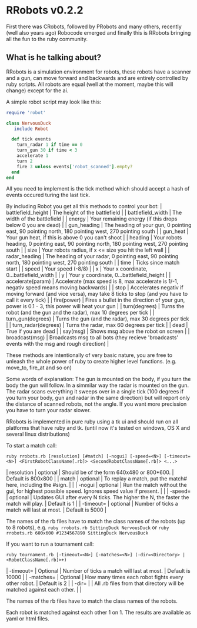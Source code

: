 RRobots v0.2.2
==============

First there was CRobots, followed by PRobots and many others, recently
(well also years ago) Robocode emerged and finally this is RRobots bringing
all the fun to the ruby community.

What is he talking about?
-------------------------

RRobots is a simulation environment for robots, these robots have a scanner
and a gun, can move forward and backwards and are entirely controlled by
ruby scripts. All robots are equal (well at the moment, maybe this will 
change) except for the ai.

A simple robot script may look like this:

```ruby
require 'robot'

class NervousDuck
   include Robot

  def tick events
    turn_radar 1 if time == 0
    turn_gun 30 if time < 3
    accelerate 1
    turn 2
    fire 3 unless events['robot_scanned'].empty? 
  end
end
```

All you need to implement is the tick method which should accept a hash
of events occured turing the last tick.

By including Robot you get all this methods to control your bot:
| battlefield_height  | The height of the battlefield                                                                                         |
| battlefield_width   | The width of the battlefield                                                                                          |
| energy              | Your remaining energy (if this drops below 0 you are dead)                                                            |
| gun_heading         | The heading of your gun, 0 pointing east, 90 pointing north, 180 pointing west, 270 pointing south                    |
| gun_heat            | Your gun heat, if this is above 0 you can't shoot                                                                     |
| heading             | Your robots heading, 0 pointing east, 90 pointing north, 180 pointing west, 270 pointing south                        |
| size                | Your robots radius, if x <= size you hit the left wall                                                                |
| radar_heading       | The heading of your radar, 0 pointing east, 90 pointing north, 180 pointing west, 270 pointing south                  |
| time                | Ticks since match start                                                                                               |
| speed               | Your speed (-8/8)                                                                                                     |
| x                   | Your x coordinate, 0...battlefield_width                                                                              |
| y                   | Your y coordinate, 0...battlefield_height                                                                             |
| accelerate(param)   | Accelerate (max speed is 8, max accelerate is 1/-1, negativ speed means moving backwards)                             |
| stop                | Accelerates negativ if moving forward (and vice versa), may take 8 ticks to stop (and you have to call it every tick) |
| fire(power)         | Fires a bullet in the direction of your gun, power is 0.1 - 3, this power will heat your gun                          |
| turn(degrees)       | Turns the robot (and the gun and the radar), max 10 degrees per tick                                                  |
| turn_gun(degrees)   | Turns the gun (and the radar), max 30 degrees per tick                                                                |
| turn_radar(degrees) | Turns the radar, max 60 degrees per tick                                                                              |
| dead                | True if you are dead                                                                                                  |
| say(msg)            | Shows msg above the robot on screen                                                                                   |
| broadcast(msg)      | Broadcasts msg to all bots (they recieve 'broadcasts' events with the msg and rough direction)                        |

These methods are intentionally of very basic nature, you are free to
unleash the whole power of ruby to create higher level functions.
(e.g. move_to, fire_at and so on)

Some words of explanation: The gun is mounted on the body, if you turn
the body the gun will follow. In a simmilar way the radar is mounted on
the gun. The radar scans everything it sweeps over in a single tick (100 
degrees if you turn your body, gun and radar in the same direction) but
will report only the distance of scanned robots, not the angle. If you 
want more precission you have to turn your radar slower.

RRobots is implemented in pure ruby using a tk ui and should run on all
platforms that have ruby and tk. (until now it's tested on windows, OS X
and several linux distributions)

To start a match call:
```
ruby rrobots.rb [resolution] [#match] [-nogui] [-speed=<N>] [-timeout=<N>] <FirstRobotClassName[.rb]> <SecondRobotClassName[.rb]> <...>
```
| resolution   | optional | Should be of the form 640x480 or 800*600.                                                   | Default is 800x800 |
| match        | optional | To replay a match, put the match# here, including the #sign.                                |                    |
| -nogui       | optional | Run the match without the gui, for highest possible speed.  Ignores speed value if present. |                    |
| -speed=<N>   | optional | Updates GUI after every N ticks. The higher the N, the faster the match will play.          | Default is 1       |
| -timeout=<N> | optional | Number of ticks a match will last at most.                                                  | Default is 5000    |

The names of the rb files have to match the class names of the robots (up to 8 robots), e.g. `ruby rrobots.rb SittingDuck NervousDuck` or `ruby rrobots.rb 600x600 #1234567890 SittingDuck NervousDuck`

If you want to run a tournament call:
```
ruby tournament.rb [-timeout=<N>] [-matches=<N>] (-dir=<Directory> | <RobotClassName[.rb]>+)
```
| -timeout=<N>     | Optional | Number of ticks a match will last at most.                            | Default is 10000 |
| -matches=<N>     | Optional | How many times each robot fights every other robot.                   | Default is 2     |
| -dir=<Directory> |          | All .rb files from that directory will be matched against each other. |                  |
    
The names of the rb files have to match the class names of the robots.

Each robot is matched against each other 1 on 1. The results are available as yaml or html files.
